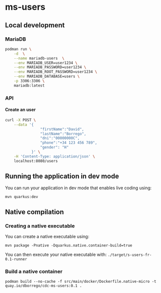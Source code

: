 # ms-users

## Local development

### MariaDB

```bash
podman run \
    -d  \
    --name mariadb-users  \
    --env MARIADB_USER=user1234 \
    --env MARIADB_PASSWORD=user1234 \
    --env MARIADB_ROOT_PASSWORD=user1234 \
    --env MARIADB_DATABASE=users \
    -p 3306:3306 \
    mariadb:latest
```

### API

#### Create an user

```bash
curl -X POST \
    --data '{ 
                "firstName":"David", 
                "lastName":"Borrego", 
                "dni":"00000000C", 
                "phone":"+34 123 456 789", 
                "gender": "H" 
            }' \
    -H 'Content-Type: application/json' \
    localhost:8080/users
```

## Running the application in dev mode

You can run your application in dev mode that enables live coding using:

```shell script
mvn quarkus:dev
```

## Native compilation

### Creating a native executable

You can create a native executable using: 

```shell script
mvn package -Pnative -Dquarkus.native.container-build=true
```

You can then execute your native executable with: `./target/s-users-fr-0.1-runner`

### Build a native container

```shell script
podman build --no-cache -f src/main/docker/Dockerfile.native-micro -t quay.io/dborrego/cdc-ms-users:0.1 .
```